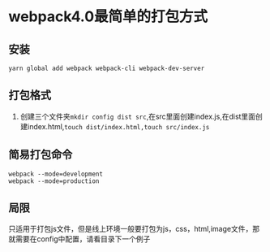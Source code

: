 # webpack4.0最简单的打包方式
## 安装
```yarn global add webpack webpack-cli webpack-dev-server ```
## 打包格式
1. 创建三个文件夹`mkdir config dist src`,在src里面创建index.js,在dist里面创建index.html,`touch dist/index.html,touch src/index.js`
## 简易打包命令
```webpack --mode=development```  
```webpack --mode=production```
## 局限
只适用于打包js文件，但是线上环境一般要打包为js，css，html,image文件，那就需要在config中配置，请看目录下一个例子
